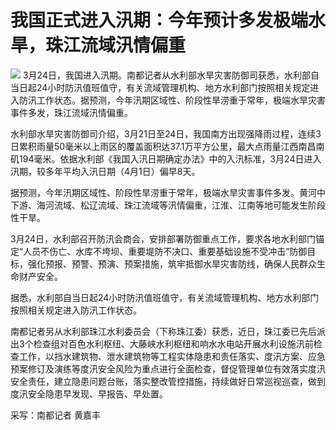 # 我国正式进入汛期：今年预计多发极端水旱，珠江流域汛情偏重

![](https://inews.gtimg.com/om_bt/OPVKh5XjOQHLn1cfiN0Fs28oYHrklnHrdHs1vdczIwxRMAA/1000)
3月24日，我国进入汛期。南都记者从水利部水旱灾害防御司获悉，水利部自当日起24小时防汛值班值守，有关流域管理机构、地方水利部门按照相关规定进入防汛工作状态。据预测，今年汛期区域性、阶段性旱涝重于常年，极端水旱灾害事件多发，珠江流域汛情偏重。

水利部水旱灾害防御司介绍，3月21日至24日，我国南方出现强降雨过程，连续3日累积雨量50毫米以上雨区的覆盖面积达37.1万平方公里，最大点雨量江西南昌南矶194毫米。依据水利部《我国入汛日期确定办法》中的入汛标准，3月24日进入汛期，较多年平均入汛日期（4月1日）偏早8天。

据预测，今年汛期区域性、阶段性旱涝重于常年，极端水旱灾害事件多发。黄河中下游、海河流域、松辽流域、珠江流域等汛情偏重，江淮、江南等地可能发生阶段性干旱。

3月24日，水利部召开防汛会商会，安排部署防御重点工作，要求各地水利部门锚定“人员不伤亡、水库不垮坝、重要堤防不决口、重要基础设施不受冲击”防御目标，强化预报、预警、预演、预案措施，筑牢抵御水旱灾害防线，确保人民群众生命财产安全。

据悉，水利部自当日起24小时防汛值班值守，有关流域管理机构、地方水利部门按照相关规定进入防汛工作状态。

南都记者另从水利部珠江水利委员会（下称珠江委）获悉，近日，珠江委已先后派出3个检查组对百色水利枢纽、大藤峡水利枢纽和响水水电站开展水利设施汛前检查工作，以挡水建筑物、泄水建筑物等工程实体隐患和责任落实、度汛方案、应急预案修订及演练等度汛安全风险为重点进行全面检查，督促管理单位有效落实度汛安全责任，建立隐患问题台账，落实整改管控措施，持续做好日常巡视巡查，做到度汛安全隐患早发现、早报告、早处置。

采写：南都记者 黄嘉丰


